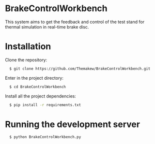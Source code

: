 # BrakeControlWorkbench

This system aims to get the feedback and control of the test stand for thermal simulation in real-time brake disc.

# Installation

Clone the repository:
```bash
  $ git clone https://github.com/Themakew/BrakeControlWorkbench.git
```

Enter in the project directory:
```bash
  $ cd BrakeControlWorkbench
```

Install all the project dependencies:
```bash
  $ pip install -r requirements.txt
```


# Running the development server

```bash
  $ python BrakeControlWorkbench.py
```
